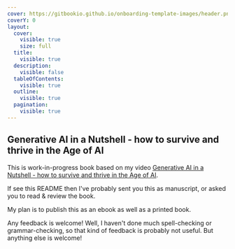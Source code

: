 ```yaml
---
cover: https://gitbookio.github.io/onboarding-template-images/header.png
coverY: 0
layout:
  cover:
    visible: true
    size: full
  title:
    visible: true
  description:
    visible: false
  tableOfContents:
    visible: true
  outline:
    visible: true
  pagination:
    visible: true
---
```


## Generative AI in a Nutshell - how to survive and thrive in the Age of AI

This is work-in-progress book based on my video [Generative AI in a Nutshell - how to survive and thrive in the Age of AI](https://www.youtube.com/watch?v=2IK3DFHRFfw).

If see this README then I've probably sent you this as manuscript, or asked you to read & review the book.

My plan is to publish this as an ebook as well as a printed book.

Any feedback is welcome! Well, I haven't done much spell-checking or grammar-checking, so that kind of feedback is probably not useful. But anything else is welcome!
